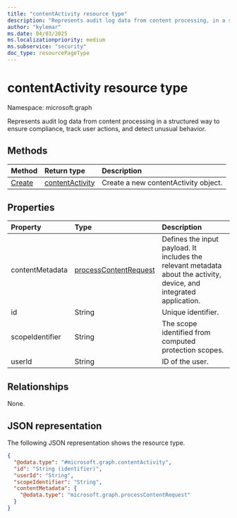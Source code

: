 ```yaml
---
title: "contentActivity resource type"
description: "Represents audit log data from content processing, in a structured way to ensure compliance, track user actions, and detect unusual behavior."
author: "kylemar"
ms.date: 04/03/2025
ms.localizationpriority: medium
ms.subservice: "security"
doc_type: resourcePageType
---
```


# contentActivity resource type

Namespace: microsoft.graph

Represents audit log data from content processing in a structured way to ensure compliance, track user actions, and detect unusual behavior.

## Methods

|Method|Return type|Description|
|:---|:---|:---|
|[Create](../api/activitiescontainer-post-contentactivities.md)|[contentActivity](../resources/contentactivity.md)|Create a new contentActivity object.|

## Properties

|Property|Type|Description|
|:---|:---|:---|
|contentMetadata|[processContentRequest](../resources/processcontentrequest.md)|Defines the input payload. It includes the relevant metadata about the activity, device, and integrated application.|
|id|String|Unique identifier.|
|scopeIdentifier|String|The scope identified from computed protection scopes.|
|userId|String|ID of the user.|

## Relationships

None.

## JSON representation

The following JSON representation shows the resource type.
<!-- {
  "blockType": "resource",
  "keyProperty": "id",
  "@odata.type": "microsoft.graph.contentActivity",
  "baseType": "microsoft.graph.entity",
  "openType": false
}
-->
``` json
{
  "@odata.type": "#microsoft.graph.contentActivity",
  "id": "String (identifier)",
  "userId": "String",
  "scopeIdentifier": "String",
  "contentMetadata": {
    "@odata.type": "microsoft.graph.processContentRequest"
  }
}
```

